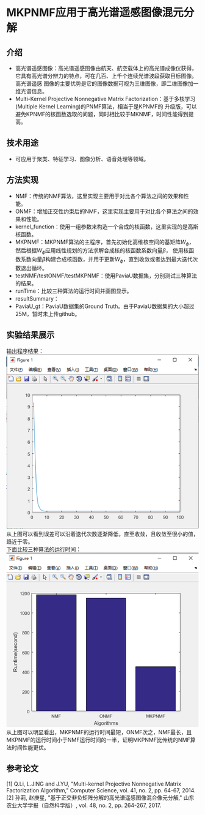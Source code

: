 # MKPNMF应用于高光谱遥感图像混元分解
## 介绍
- 高光谱遥感图像：高光谱遥感图像由航天、航空载体上的高光谱成像仪获得，它具有高光谱分辨力的特点，可在几百、上千个连续光谱波段获取目标图像。高光谱遥感
图像的主要优势是它的图像数据可视为三维图像，即二维图像加一维光谱信息。
- Multi-Kernel Projective Nonnegative Matrix Factorization：基于多核学习(Multiple Kernel Learning)的PNMF算法，相当于是KPNMF的
升级版，可以避免KPNMF的核函数选取的问题，同时相比较于MKNMF，时间性能得到提高。
## 技术用途
- 可应用于聚类、特征学习、图像分析、语音处理等领域。
## 方法实现
- NMF：传统的NMF算法，这里实现主要用于对比各个算法之间的效果和性能。
- ONMF：增加正交性约束后的NMF，这里实现主要用于对比各个算法之间的效果和性能。
- kernel_function：使用一组参数来构造一个合成的核函数，这里实现的是高斯核函数。
- MKPNMF：MKPNMF算法的主程序，首先初始化高维核空间的基矩阵$W_\phi$，然后根据$W_\phi$应用线性规划的方法求解合成核的核函数系数向量$\beta$，
使用核函数系数向量$\beta$构建合成核函数，并用于更新$W_\phi$，直到收敛或者达到最大迭代次数退出循环。
- testNMF/testONMF/testMKPNMF：使用PaviaU数据集，分别测试三种算法的结果。
- runTime：比较三种算法的运行时间并画图显示。
- resultSummary：
- PaviaU_gt：PaviaU数据集的Ground Truth。由于PaviaU数据集的大小超过25M，暂时未上传github。
## 实验结果展示
输出程序结果：  
![MKPNMF](https://github.com/FFFjx/MKPNMF/blob/main/pic/MKPNMF-err.png)  
从上图可以看到误差可以沿着迭代次数逐渐降低，直至收敛，且收敛至很小的值，趋近于零。  
下面比较三种算法的运行时间：  
![MKPNMF](https://github.com/FFFjx/MKPNMF/blob/main/pic/RunTime.png)  
从上图可以明显看出，MKPNMF的运行时间最短，ONMF次之，NMF最长，且MKPNMF的运行时间小于NMF运行时间的一半，证明MKPNMF比传统的NMF算法时间性能更优。  
## 参考论文
[1] Q.Li, L.JING and J.YU, "Multi-kernel Projective Nonnegative Matrix Factorization Algorithm," Computer Science, vol. 41,
 no. 2, pp. 64-67, 2014.  
[2] 孙莉, 赵庚星,  "基于正交非负矩阵分解的高光谱遥感图像混合像元分解," 山东农业大学学报（自然科学版）, vol. 48, no. 2, pp. 264-267, 2017.